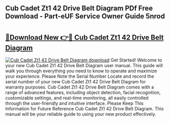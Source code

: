 ## Cub Cadet Zt1 42 Drive Belt Diagram PDf Free Download - Part-eUF Service Owner Guide 5nrod

# <h2><a href="http://dfkpm03.blite.top/?on=Cub+Cadet+Zt1+42+Drive+Belt+Diagram">🔗Download New 👉🔴 Cub Cadet Zt1 42 Drive Belt Diagram</a></h2>

[![Cub Cadet Zt1 42 Drive Belt Diagram download](https://i.imgur.com/lujVjoI.png)](http://dfkpm03.blite.top/?on=Cub+Cadet+Zt1+42+Drive+Belt+Diagram)
Get Started! Welcome to your new Cub Cadet Zt1 42 Drive Belt Diagram user manual. This guide will walk you through everything you need to know to operate and maximize your experience. Please Note the Serial Number Locate and record the serial number of your new Cub Cadet Zt1 42 Drive Belt Diagram for warranty purposes. Cub Cadet Zt1 42 Drive Belt Diagram comes with a range of advanced features, including object detection, facial recognition, customizable settings, and real-time monitoring, all easily controlled through the user-friendly and intuitive interface. Please Keep This Information for Future Reference Cub Cadet Zt1 42 Drive Belt Diagram. This manual will be your reliable guide to using your new product effectively.
